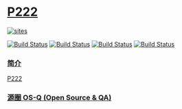 ﻿# [P222](https://github.com/OS-Q/P222)

[![sites](http://182.61.61.133/link/resources/OSQ.png)](http://www.OS-Q.com)


[![Build Status](https://github.com/OS-Q/P222/workflows/CI/badge.svg)](https://github.com/OS-Q/P222/actions/workflows/CI.yml)
[![Build Status](https://github.com/OS-Q/P222/workflows/CD/badge.svg)](https://github.com/OS-Q/P222/actions/workflows/CD.yml)
[![Build Status](https://circleci.com/gh/OS-Q/P222.svg?style=svg)](https://circleci.com/gh/OS-Q/P222)
[![Build Status](https://cloud.drone.io/api/badges/OS-Q/P222/status.svg)](https://cloud.drone.io/OS-Q/P222)

### [简介](https://github.com/OS-Q/P222/wiki)

[P222](https://github.com/OS-Q/P222)

### [源圈 OS-Q (Open Source & QA) ](http://www.OS-Q.com)
